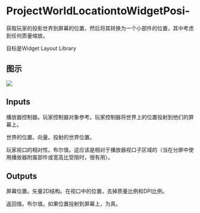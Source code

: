 # ProjectWorldLocationtoWidgetPosi-

获取玩家的投影世界到屏幕的位置，然后将其转换为一个小部件的位置，其中考虑到任何质量缩放。

目标是Widget Layout Library

## 图示

![]($-20221218-21252161.png)

## Inputs

播放器控制器。玩家控制器对象参考。玩家控制器将世界上的位置投射到他们的屏幕上。

世界的位置。向量。投射的世界位置。

玩家视口的相对性。布尔值。这应该是相对于播放器视口子区域的（当在分屏中使用播放器附属部件或宽高比受限时，很有用）。  

## Outputs

屏幕位置。矢量2D结构。在视口中的位置，去掉质量比例和DPI比例。

返回值。布尔值。如果位置投射到屏幕上，为真。
